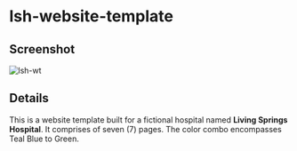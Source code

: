 # lsh-website-template

## Screenshot
![lsh-wt](https://aydavid-thetechguy.github.io/assets/lsh-wt.png)

## Details
This is a website template built for a fictional hospital named **Living Springs Hospital**. It comprises of seven (7) pages. The color combo encompasses Teal Blue to Green.
